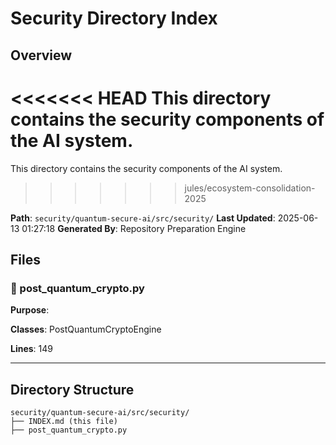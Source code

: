 # Security Directory Index

## Overview
<<<<<<< HEAD
This directory contains the security components of the AI system.
=======
This directory contains the security components of the AI system.
>>>>>>> jules/ecosystem-consolidation-2025

**Path**: `security/quantum-secure-ai/src/security/`
**Last Updated**: 2025-06-13 01:27:18
**Generated By**: Repository Preparation Engine

## Files

### 📄 post_quantum_crypto.py

**Purpose**: 

**Classes**: PostQuantumCryptoEngine

**Lines**: 149

---

## Directory Structure
```
security/quantum-secure-ai/src/security/
├── INDEX.md (this file)
├── post_quantum_crypto.py
```

